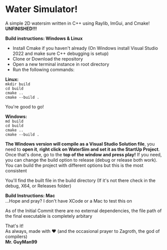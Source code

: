 # Water Simulator!

A simple 2D watersim written in C++ using Raylib, ImGui, and Cmake!\
**UNFINISHED!!!**

**Build instructions: Windows & Linux**
 - Install Cmake if you haven't already (On Windows install Visual Studio 2022 and make sure C++ debugging is setup)
 - Clone or Download the repository
 - Open a new terminal instance in root directory
 - Run the following commands:

**Linux:**\
`mkdir build`\
`cd build`\
`cmake ..`\
`cmake --build .`

You're good to go!

**Windows:**\
`md build`\
`cd build`\
`cmake ..`\
`cmake --build .`

**The Windows version will compile as a Visual Studio Solution file**, you need to **open it**, **right click on WaterSim and set it as the StartUp Project**.
Once that's done, go to the **top of the window and press play!** If you need, you can change the build option to release (debug or release both work).
You can build the project with different options but this is the most consistent 

You'll find the built file in the build directory (If it's not there check in the debug, X64, or Releases folder)

**Build Instructions: Mac**\
...Hope and pray? I don't have XCode or a Mac to test this on

As of the Initial Commit there are no external dependencies, the file path of the final executable
is completely arbitary

That's it!\
As always, made with ❤️ (and the occasional prayer to Zagroth, the god of compilers)\
**Mr. GuyMan99**
